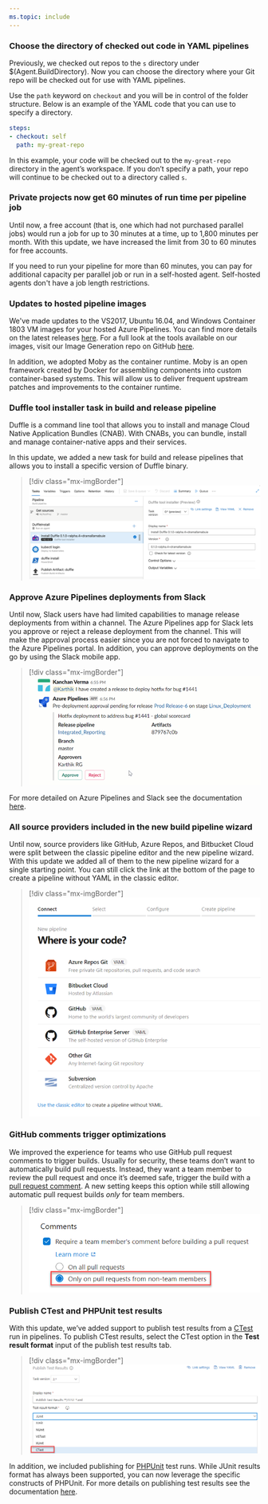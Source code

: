 ```yaml
---
ms.topic: include
---
```


### Choose the directory of checked out code in YAML pipelines

Previously, we checked out repos to the `s` directory under $(Agent.BuildDirectory). Now you can choose the directory where your Git repo will be checked out for use with YAML pipelines.

Use the `path` keyword on `checkout` and you will be in control of the folder structure. Below is an example of the YAML code that you can use to specify a directory.

```yaml
steps:
- checkout: self
  path: my-great-repo
```

In this example, your code will be checked out to the `my-great-repo` directory in the agent’s workspace. If you don’t specify a path, your repo will continue to be checked out to a directory called `s`.

### Private projects now get 60 minutes of run time per pipeline job

Until now, a free account (that is, one which had not purchased parallel jobs) would run a job for up to 30 minutes at a time, up to 1,800 minutes per month. With this update, we have increased the limit from 30 to 60 minutes for free accounts.  

If you need to run your pipeline for more than 60 minutes, you can pay for additional capacity per parallel job or run in a self-hosted agent. Self-hosted agents don't have a job length restrictions.

### Updates to hosted pipeline images

We've made updates to the VS2017, Ubuntu 16.04, and Windows Container 1803 VM images for your hosted Azure Pipelines. You can find more details on the latest releases [here](https://github.com/Microsoft/azure-pipelines-image-generation/releases). For a full look at the tools available on our images, visit our Image Generation repo on GitHub [here](https://github.com/Microsoft/azure-pipelines-image-generation).

In addition, we adopted Moby as the container runtime. Moby is an open framework created by Docker for assembling components into custom container-based systems. This will allow us to deliver frequent upstream patches and improvements to the container runtime.

### Duffle tool installer task in build and release pipeline

Duffle is a command line tool that allows you to install and manage Cloud Native Application Bundles (CNAB). With CNABs, you can bundle, install and manage container-native apps and their services.

In this update, we added a new task for build and release pipelines that allows you to install a specific version of Duffle binary.

> [!div class="mx-imgBorder"]
> ![Badge](../../media/149_02.png)

### Approve Azure Pipelines deployments from Slack

Until now, Slack users have had limited capabilities to manage release deployments from within a channel. The Azure Pipelines app for Slack lets you approve or reject a release deployment from the channel. This will make the approval process easier since you are not forced to navigate to the Azure Pipelines portal. In addition, you can approve deployments on the go by using the Slack mobile app.

> [!div class="mx-imgBorder"]
> ![Badge](../../media/149_03.png)

For more detailed on Azure Pipelines and Slack see the documentation [here](https://docs.microsoft.com/azure/devops/pipelines/integrations/slack?view=azure-devops).

### All source providers included in the new build pipeline wizard

Until now, source providers like GitHub, Azure Repos, and Bitbucket Cloud were split between the classic pipeline editor and the new pipeline wizard. With this update we added all of them to the new pipeline wizard for a single starting point. You can still click the link at the bottom of the page to create a pipeline without YAML in the classic editor.

> [!div class="mx-imgBorder"]
> ![Badge](../../media/149_06.png)

### GitHub comments trigger optimizations

We improved the experience for teams who use GitHub pull request comments to trigger builds. Usually for security, these teams don’t want to automatically build pull requests. Instead, they want a team member to review the pull request and once it’s deemed safe, trigger the build with a [pull request comment](https://docs.microsoft.com/azure/devops/pipelines/repos/github?view=azure-devops#comment-triggers). A new setting keeps this option while still allowing automatic pull request builds _only_ for team members.

> [!div class="mx-imgBorder"]
> ![Badge](../../media/149_07.png)

### Publish CTest and PHPUnit test results

With this update, we’ve added support to publish test results from a [CTest]( https://cmake.org/cmake/help/latest/manual/ctest.1.html) run in pipelines. To publish CTest results, select the CTest option in the **Test result format** input of the publish test results tab.

> [!div class="mx-imgBorder"]
> ![Badge](../../media/149_11.png)

In addition, we included publishing for [PHPUnit]( https://phpunit.readthedocs.io/en/8.0/configuration.html#logging) test runs. While JUnit results format has always been supported, you can now leverage the specific constructs of PHPUnit. For more details on publishing test results see the documentation [here]( https://docs.microsoft.com/azure/devops/pipelines/tasks/test/publish-test-results?view=azure-devops&tabs=yaml).

